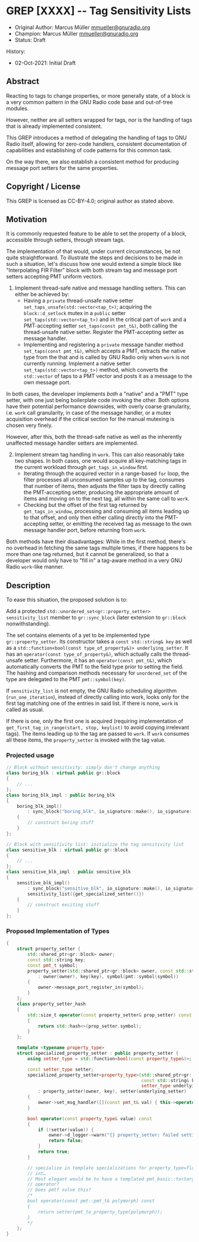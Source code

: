 # GREP [XXXX] -- Tag Sensitivity Lists

- Original Author: Marcus Müller <mmueller@gnuradio.org>
- Champion: Marcus Müller <mmueller@gnuradio.org>
- Status: Draft

History:
- 02-Oct-2021: Initial Draft

## Abstract

Reacting to tags to change properties, or more generally state, of a block is a
very common pattern in the GNU Radio code base and out-of-tree modules.

However, neither are all setters wrapped for tags, nor is the handling of tags
that is already implemented consistent.

This GREP introduces a method of delegating the handling of tags to GNU Radio
itself, allowing for zero-code handlers, consistent documentation of
capabilities and establishing of code patterns for this common task.

On the way there, we also establish a consistent method for producing message
port setters for the same properties.

## Copyright / License

This GREP is licensed as CC-BY-4.0; original author as stated above.

## Motivation

It is commonly requested feature to be able to set the property of a block,
accessible through setters, through stream tags.

The implementation of that would, under current circumstances, be not quite
straightforward. To illustrate the steps and decisions to be made in such a
situation, let's discuss how one would extend a simple block like "Interpolating
FIR Filter" block with both stream tag and message port setters accepting PMT
uniform vectors.

1. Implement thread-safe native and message handling setters. This can either be
   achieved by:
   - Having a `private` thread-unsafe native setter
     `set_taps_unsafe(std::vector<tap_t>)`; acquiring the `block::d_setlock`
     mutex in a `public` setter `set_taps(std::vector<tap_t>)` and in the
     critical part of `work` and a PMT-accepting setter `set_taps(const
     pmt_t&)`, both calling the thread-unsafe native setter. Register the
     PMT-accepting setter as message handler.
   - Implementing and registering a `private` message handler method
     `set_taps(const pmt_t&)`, which accepts a PMT, extracts the native type
     from the that and is called by GNU Radio only when `work` is not currently
     running. Implement a native setter `set_taps(std::vector<tap_t>)` method,
     which converts the `std::vector` of taps to a PMT vector and posts it as a
     message to the own message port. 

In both cases, the developer implements *both* a "native" and a "PMT" type setter,
with one just being boilerplate code invoking the other. Both options have their
potential performance downsides, with overly coarse granularity, i.e. `work`
call granularity, in case of the message handler, or a mutex acquisition
overhead if the critical section for the manual mutexing is chosen very finely.

However, after this, both the thread-safe native as well as the inherently
unaffected message handler setters are implemented.

2. Implement stream tag handling in `work`. This can also reasonably take two
   shapes. In both cases, one would acquire all key-matching tags in the current
   workload through `get_tags_in_window` first.
   - Iterating through the acquired vector in a range-based `for` loop, the
     filter processes all unconsumed samples up to the tag, consumes that number
     of items, then adjusts the filter taps by directly calling the
     PMT-accepting setter, producing the appropriate amount of items and moving
     on to the next tag, all within the same call to `work`.
   - Checking but the offset of the first tag returned by `get_tags_in_window`,
     processing and consuming all items leading up to that offset, and only then
     either calling directly into the PMT-accepting setter, or emitting the
     received tag as message to the own message handler port, before returning
     from `work`.

Both methods have their disadvantages: While in the first method, there's no
overhead in fetching the same tags multiple times, if there happens to be more
than one tag returned, but it cannot be generalized, so that a developer would
only have to "fill in" a tag-aware method in a very GNU Radio `work`-like
manner.

## Description

To ease this situation, the proposed solution is to:

Add a protected `std::unordered_set<gr::property_setter> sensitivity_list`
member to `gr::sync_block` (later extension to `gr::block` nonwithstanding).

The set contains elements of a yet to be implemented type `gr::property_setter`.
Its constructor takes a `const std::string& key` as well as a
`std::function<bool(const type_of_property&)> underlying_setter`. It has an
`operator(const type_of_property&)`, which actually calls the thread-unsafe
setter. Furthermore, it has an `operator(const pmt_t&)`, which automatically
converts the PMT to the field type prior to setting the field. The hashing and
comparison methods necessary for `unordered_set` of the type are delegated to
the PMT `pmt::symbol(key)`.

If `sensitivity_list` is not empty, the GNU Radio scheduling algorithm
(`run_one_iteration`), instead of directly calling into work, looks only for the
first tag matching one of the entries in said list. If there is none, `work` is
called as usual.

If there is one, only the first one is acquired (requiring implementation of
`get_first_tag_in_range(start, stop, keylist)` to avoid copying irrelevant
tags). The items leading up to the tag are passed to `work`. If `work` consumes
all these items, the `property_setter` is invoked with the tag value.

### Projected usage

```c++
// Block without sensitivity: simply don't change anything
class boring_blk : virtual public gr::block
{
    // ...
};
class boring_blk_impl : public boring_blk
{
    boring_blk_impl()
        : sync_block("boring_blk", io_signature::make(), io_signature::make())
    {
        // construct boring stuff
    }
};

// Block with sensitivity list: initialize the tag sensitivity list
class sensitive_blk : virtual public gr::block
{
    // ...
};
class sensitive_blk_impl : public sensitive_blk
{
    sensitive_blk_impl()
        : sync_block("sensitive_blk", io_signature::make(), io_signature::make()),
        sensitivity_list({get_specialized_setter()})
    {
        // construct exciting stuff
    }
};
```

### Proposed Implementation of Types

```c++ namespace gnuradio::gr
{
    struct property_setter {
        std::shared_ptr<gr::block> owner;
        const std::string key;
        const pmt_t symbol;
        property_setter(std::shared_ptr<gr::block> owner, const std::string& key)
            : owner(owner), key(key), symbol(pmt::symbol(symbol))
        {
            owner->message_port_register_in(symbol);
        }
    };
    class property_setter_hash
    {
        std::size_t operator(const property_setter& prop_setter) const noexcept
        {
            return std::hash<>(prop_setter.symbol);
        }
    };

    template <typename property_type>
    struct specialized_property_setter : public property_setter {
        using setter_type = std::function<bool(const property_type&)>;

        const setter_type setter;
        specialized_property_setter<property_type>(std::shared_ptr<gr::block> owner,
                                                   const std::string& key,
                                                   setter_type underlying_setter)
            : property_setter(owner, key), setter(underlying_setter)
        {
            owner->set_msg_handler([](const pmt_t& val) { this->operator()(val); });
        }

        bool operator(const property_type& value) const
        {
            if (!setter(value)) {
                owner->d_logger->warn("{} property_setter: failed setting", key);
                return false;
            }
            return true;
        }

        // specialize in template specializations for property_type=float, complex<float>,
        // int…
        // Most elegant would be to have a templated pmt_basic::to<target_type>()
        // operator?
        // Does pmtf solve this?
        /*
        bool operator(const pmt::pmt_t& polymorph) const
        {
            return setter(pmt_to_property_type(polymorph));
        }
        */
    };
}
```

